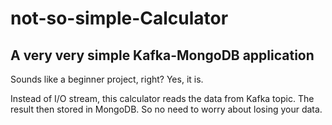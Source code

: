 # not-so-simple-Calculator
## A very very simple Kafka-MongoDB application
Sounds like a beginner project, right? Yes, it is.  

Instead of I/O stream, this calculator reads the data from Kafka topic. The result then stored in MongoDB. So no need to worry about losing your data.


